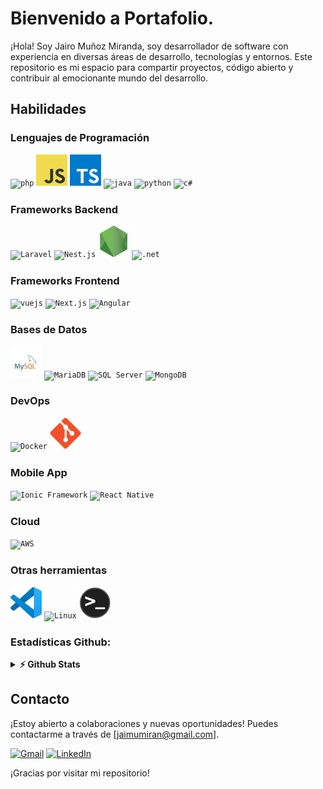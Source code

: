 # Bienvenido a Portafolio.

¡Hola! Soy Jairo Muñoz Miranda, soy desarrollador de software con experiencia en diversas áreas de desarrollo, tecnologías y entornos. Este repositorio es mi espacio para compartir proyectos, código abierto y contribuir al emocionante mundo del desarrollo.

## Habilidades

### Lenguajes de Programación
<code><img height="50" src="https://avatars.githubusercontent.com/u/25158?s=200&v=4" alt="php"></code>
<code><img height="50" src="https://raw.githubusercontent.com/github/explore/80688e429a7d4ef2fca1e82350fe8e3517d3494d/topics/javascript/javascript.png" alt="javascript"></code>
<code><img height="50" src="https://raw.githubusercontent.com/github/explore/80688e429a7d4ef2fca1e82350fe8e3517d3494d/topics/typescript/typescript.png" alt="typescript"></code>
<code><img height="50" src="https://i.blogs.es/e7b69c/java_logo/450_1000.webp" alt="java"></code>
<code><img height="50" src="https://avatars.githubusercontent.com/u/1525981?s=200&v=4" alt="python"></code>
<code><img height="50" src="https://upload.wikimedia.org/wikipedia/commons/thumb/d/d2/C_Sharp_Logo_2023.svg/320px-C_Sharp_Logo_2023.svg.png" alt="c#"></code>

### Frameworks Backend

<code><img height="50" src="https://avatars.githubusercontent.com/u/958072?s=200&v=4" alt="Laravel"></code>
<code><img height="50" src="https://upload.wikimedia.org/wikipedia/commons/a/a8/NestJS.svg" alt="Nest.js"></code>
<code><img height="50" src="https://raw.githubusercontent.com/github/explore/80688e429a7d4ef2fca1e82350fe8e3517d3494d/topics/nodejs/nodejs.png" alt="nodejs"></code>
<code><img height="50" src="https://upload.wikimedia.org/wikipedia/commons/7/7d/Microsoft_.NET_logo.svg" alt=".net"></code>

### Frameworks Frontend

<code><img height="50" src="https://avatars.githubusercontent.com/u/6128107?s=200&v=4" alt="vuejs"></code>
<code><img alt="Next.js" height="50" src="https://avatars.githubusercontent.com/u/126103961?s=200&v=4" /></code>
<code><img alt="Angular" height="50" src="https://avatars.githubusercontent.com/u/139426?s=200&v=4" /></code>

### Bases de Datos

<code><img alt="MySQL" width="50" src="https://raw.githubusercontent.com/github/explore/80688e429a7d4ef2fca1e82350fe8e3517d3494d/topics/mysql/mysql.png" /></code>
<code><img height="50" src="https://avatars.githubusercontent.com/u/4739304?s=200&v=4" alt="MariaDB"></code>
<code><img height="50" src="https://cdn.worldvectorlogo.com/logos/microsoft-sql-server-1.svg" alt="SQL Server"></code>
<code><img height="50" src="https://encrypted-tbn0.gstatic.com/images?q=tbn%3AANd9GcSTTzPAw-55ssm1Im594xYZ9eRQu2JylrkYLg&usqp=CAU" alt="MongoDB"></code>

### DevOps
<code><img height="50" src="https://avatars.githubusercontent.com/u/7739233?s=200&v=4" alt="Docker"></code>
<code><img height="50" src="https://raw.githubusercontent.com/devicons/devicon/master/icons/git/git-original.svg" alt="git"></code>

### Mobile App

<code><img alt="Ionic Framework" height="50" src="https://ionicacademy.com/wp-content/uploads/2017/06/ionic-logo-portrait.png" /></code>
<code><img alt="React Native" height="50" src="https://cdn.worldvectorlogo.com/logos/react-native-1.svg" /></code>


### Cloud

<code><img alt="AWS" height="50" src="https://upload.wikimedia.org/wikipedia/commons/thumb/5/5c/AWS_Simple_Icons_AWS_Cloud.svg/2560px-AWS_Simple_Icons_AWS_Cloud.svg.png" /></code>


### Otras herramientas

<code><img height="50" src="https://raw.githubusercontent.com/github/explore/80688e429a7d4ef2fca1e82350fe8e3517d3494d/topics/visual-studio-code/visual-studio-code.png" /></code>
<code><img alt="Linux" width="50" src="https://www.vectorlogo.zone/logos/npmjs/npmjs-icon.svg" /></code>
<code><img height="50" src="https://raw.githubusercontent.com/github/explore/80688e429a7d4ef2fca1e82350fe8e3517d3494d/topics/terminal/terminal.png" alt="terminal"></code>

### Estadísticas Github:

<details>
<summary><b>⚡ Github Stats</b></summary>
<img height="180em" src="https://github-readme-stats.vercel.app/api?username=jairmmz&show_icons=true&hide_border=true&&count_private=true&include_all_commits=true&theme=radical" />
  <img height="180em" src="https://github-readme-stats.vercel.app/api/top-langs/?username=jairmmz&show_icons=true&hide_border=true&layout=compact&langs_count=8&theme=radical"/>
</details>

## Contacto

¡Estoy abierto a colaboraciones y nuevas oportunidades! Puedes contactarme a través de [jaimumiran@gmail.com].

[<img height="50" src="https://github.com/gauravghongde/social-icons/blob/master/PNG/Color/Gmail.png?raw=true" alt="Gmail">](mailto:jaimumira@gmail.com)
[<img height="50" src="https://github.com/gauravghongde/social-icons/blob/master/PNG/Color/LinkedIn.png?raw=true" alt="LinkedIn">](https://www.linkedin.com/in/jairmmz/)

¡Gracias por visitar mi repositorio!

